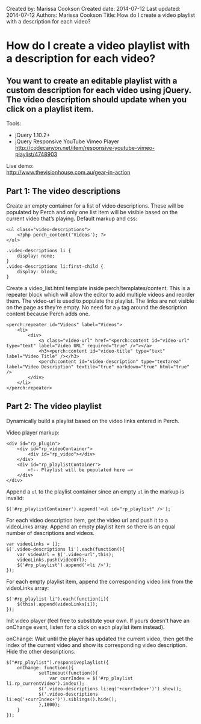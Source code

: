 Created by: Marissa Cookson
Created date: 2014-07-12
Last updated: 2014-07-12
Authors: Marissa Cookson
Title: How do I create a video playlist with a description for each video?

# How do I create a video playlist with a description for each video?

## You want to create an editable playlist with a custom description for each video using jQuery. The video description should update when you click on a playlist item.

Tools:  
- jQuery 1.10.2+
- jQuery Responsive YouTube Vimeo Player 
http://codecanyon.net/item/responsive-youtube-vimeo-playlist/4748903

Live demo:  
http://www.thevisionhouse.com.au/gear-in-action

## Part 1: The video descriptions

Create an empty container for a list of video descriptions. These will be populated by Perch and only one list item will be visible based on the current video that’s playing. Default markup and css:

    <ul class="video-descriptions">
    	<?php perch_content('Videos'); ?>
    </ul>
    
    .video-descriptions li {
        display: none;
    }
    .video-descriptions li:first-child {
        display: block;
    }

Create a video_list.html template inside perch/templates/content.
This is a repeater block which will allow the editor to add multiple videos and reorder them. The video-url is used to  populate the playlist. The links are not visible on the page as they're empty. No need for a `p` tag around the description content because Perch adds one.

	<perch:repeater id="Videos" label="Videos">
		<li>
			<div>
				<a class="video-url" href="<perch:content id="video-url" type="text" label="Video URL" required="true" />"></a>
				<h3><perch:content id="video-title" type="text" label="Video Title" /></h3>
				<perch:content id="video-description" type="textarea" label="Video Description" textile="true" markdown="true" html="true"  />
			</div>
		</li>
	</perch:repeater>


## Part 2: The video playlist

Dynamically build a playlist based on the video links entered in Perch.

Video player markup:

    <div id="rp_plugin">
    	<div id="rp_videoContainer">
    		<div id="rp_video"></div>
    	</div>
    	<div id="rp_playlistContainer">
    		<!-- Playlist will be populated here —>
    	</div>
    </div>

Append a `ul` to the playlist container since an empty `ul` in the markup is invalid:
    
	$('#rp_playlistContainer').append('<ul id="rp_playlist" />');
	
For each video description item, get the video url and push it to a videoLinks array. Append an empty playlist item so there is an equal number of descriptions and videos.
    
	var videoLinks = [];
	$('.video-descriptions li').each(function(){
		var videoUrl = $('.video-url',this);
		videoLinks.push(videoUrl);
		$('#rp_playlist').append('<li />');
	});

For each empty playlist item, append the corresponding video link from the videoLinks array:

	$('#rp_playlist li').each(function(i){
		$(this).append(videoLinks[i]);
	});

Init video player (feel free to substitute your own. If yours doesn't have an onChange event, listen for a click on each playlist item instead).

onChange: Wait until the player has updated the current video, then get the index of the current video and show its corresponding video description. Hide the other descriptions.
	
	$("#rp_playlist").responsiveplaylist({
		onChange: function(){
	    		setTimeout(function(){
	    			var currIndex = $('#rp_playlist li.rp_currentVideo').index();
				$('.video-descriptions li:eq('+currIndex+')').show();
				$('.video-descriptions li:eq('+currIndex+')').siblings().hide();
		    	},1000);
		}
	});

